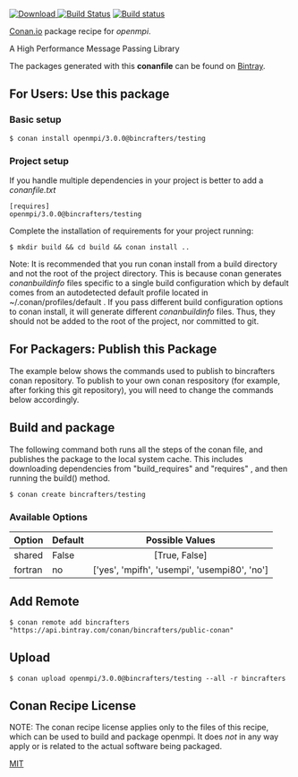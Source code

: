 [![Download](https://api.bintray.com/packages/bincrafters/public-conan/openmpi%3Abincrafters/images/download.svg) ](https://bintray.com/bincrafters/public-conan/openmpi%3Abincrafters/_latestVersion)
[![Build Status](https://travis-ci.org/bincrafters/conan-openmpi.svg?branch=testing%2F3.0.0)](https://travis-ci.org/bincrafters/conan-openmpi)
[![Build status](https://ci.appveyor.com/api/projects/status/github/bincrafters/conan-openmpi?branch=testing%2F3.0.0&svg=true)](https://ci.appveyor.com/project/bincrafters/conan-openmpi)

[Conan.io](https://conan.io) package recipe for *openmpi*.

A High Performance Message Passing Library

The packages generated with this **conanfile** can be found on [Bintray](https://bintray.com/bincrafters/public-conan/openmpi%3Abincrafters).

## For Users: Use this package

### Basic setup

    $ conan install openmpi/3.0.0@bincrafters/testing

### Project setup

If you handle multiple dependencies in your project is better to add a *conanfile.txt*

    [requires]
    openmpi/3.0.0@bincrafters/testing


Complete the installation of requirements for your project running:

    $ mkdir build && cd build && conan install ..

Note: It is recommended that you run conan install from a build directory and not the root of the project directory.  This is because conan generates *conanbuildinfo* files specific to a single build configuration which by default comes from an autodetected default profile located in ~/.conan/profiles/default .  If you pass different build configuration options to conan install, it will generate different *conanbuildinfo* files.  Thus, they should not be added to the root of the project, nor committed to git.

## For Packagers: Publish this Package

The example below shows the commands used to publish to bincrafters conan repository. To publish to your own conan respository (for example, after forking this git repository), you will need to change the commands below accordingly.

## Build and package

The following command both runs all the steps of the conan file, and publishes the package to the local system cache.  This includes downloading dependencies from "build_requires" and "requires" , and then running the build() method.

    $ conan create bincrafters/testing


### Available Options
| Option        | Default | Possible Values  |
| ------------- |:----------------- |:------------:|
| shared      | False |  [True, False] |
| fortran      | no |  ['yes', 'mpifh', 'usempi', 'usempi80', 'no'] |

## Add Remote

    $ conan remote add bincrafters "https://api.bintray.com/conan/bincrafters/public-conan"

## Upload

    $ conan upload openmpi/3.0.0@bincrafters/testing --all -r bincrafters


## Conan Recipe License

NOTE: The conan recipe license applies only to the files of this recipe, which can be used to build and package openmpi.
It does *not* in any way apply or is related to the actual software being packaged.

[MIT](git@github.com:bincrafters/conan-openmpi.git/blob/testing/3.0.0/LICENSE.md)
